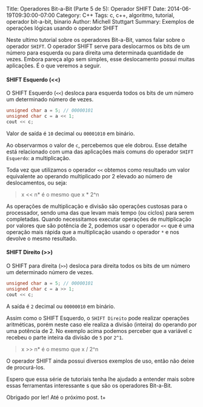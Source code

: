 Title: Operadores Bit-a-Bit (Parte 5 de 5): Operador SHIFT
Date: 2014-06-19T09:30:00-07:00
Category: C++
Tags: c, c++, algoritmo, tutorial, operador bit-a-bit, binario
Author: Michell Stuttgart
Summary: Exemplos de operações lógicas usando o operador SHIFT

Neste ultimo tutorial sobre os operadores Bit-a-Bit, vamos falar sobre o operador `SHIFT`. O operador SHIFT serve para deslocarmos os bits de um número para esquerda ou para direita uma determinada quantidade de vezes. Embora pareça algo sem simples, esse deslocamento possui muitas aplicações. É o que veremos a seguir.

#### SHIFT Esquerdo (<<)

O SHIFT Esquerdo (`<<`) desloca para esquerda todos os bits de um número um determinado número de vezes.

```cpp
unsigned char a = 5; // 00000101
unsigned char c = a << 1;
cout << c;
```
Valor de saída é `10` decimal ou `00001010` em binário.

Ao observarmos o valor de `c`, percebemos que ele dobrou. Esse detalhe está relacionado com uma das aplicações mais comuns do operador `SHIFT Esquerdo`: a multiplicação.

Toda vez que utilizamos o operador `<<` obtemos como resultado um valor equivalente ao operando multiplicado por 2 elevado ao número de deslocamentos, ou seja:

> x << n* é o mesmo que x \* 2^n

As operações de multiplicação e divisão são operações custosas para o processador, sendo uma das que levam mais tempo (ou ciclos) para serem completadas. Quando necessitamos executar operações de multiplicação por valores que são potência de 2, podemos usar o operador `<<` que é uma operação mais rápida que a multiplicação usando o operador `*` e nos devolve o mesmo resultado.

#### SHIFT Direito (>>)

O SHIFT para direita (`>>`) desloca para direita todos os bits de um número um determinado número de vezes.

```cpp
unsigned char a = 5; // 00000101
unsigned char c = a >> 1;
cout << c;
```
A saída é `2` decimal ou `00000010` em binário.

Assim como o SHIFT Esquerdo, o `SHIFT Direito` pode realizar operações aritméticas, porém neste caso ele realiza a divisão (inteira) do operando por uma potência de 2. No exemplo acima podemos perceber que a variável c recebeu o parte inteira da divisão de `5` por `2^1`.

> x >> n* é o mesmo que x / 2^n

O operador SHIFT ainda possui diversos exemplos de uso, então não deixe de procurá-los.

Espero que essa série de tutoriais tenha lhe ajudado a entender mais sobre essas ferramentas interessante s que são os operadores Bit-a-Bit.

Obrigado por ler! Até o próximo post.
t+
